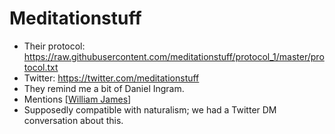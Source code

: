 # Meditationstuff
- Their protocol: https://raw.githubusercontent.com/meditationstuff/protocol_1/master/protocol.txt
- Twitter: https://twitter.com/meditationstuff
- They remind me a bit of Daniel Ingram.
- Mentions [[William James]]
- Supposedly compatible with naturalism; we had a Twitter DM conversation about this.

[//begin]: # "Autogenerated link references for markdown compatibility"
[William James]: william-james.md "William James"
[//end]: # "Autogenerated link references"